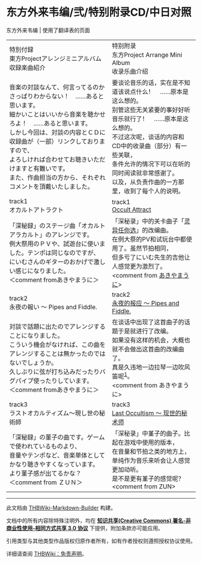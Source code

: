 # 东方外来韦编/弐/特别附录CD/中日对照

<!-- source html: G:\repos\THBWiki-Markdown-Builder\THBWikiMarkdown\Temp\main\0\0c\ns0%3A%E4%B8%9C%E6%96%B9%E5%A4%96%E6%9D%A5%E9%9F%A6%E7%BC%96%2F%E5%BC%90%2F%E7%89%B9%E5%88%AB%E9%99%84%E5%BD%95CD%2F%E4%B8%AD%E6%97%A5%E5%AF%B9%E7%85%A7.html -->

东方外来韦编 | 使用了翻译表的页面

  
  

  


<table><tbody><tr class="tt-content-header" id="=-1" data-pos="&#91;&quot;=&quot;,1&#93;"><td class="tt-jah" lang="ja"><div class="poem">特別付録<br>東方Projectアレンジミニアルバム<br>収録楽曲紹介</div></td><td class="tt-zhh" lang="zh"><div class="poem">特别附录<br>东方Project Arrange Mini Album<br>收录乐曲介绍</div></td></tr><tr class="tt-content" id="=-2" data-pos="&#91;&quot;=&quot;,2&#93;"><td class="tt-ja" lang="ja"><div class="poem">音楽の対談なんて、何言ってるのかさっぱりわからない！　……あると思います。<br>細かいことはいいから音楽を聴かせろよ！　……あると思います。<br>しかし今回は、対談の内容とＣＤに収録曲が（一部）リンクしておりますので、<br>よろしければ合わせてお聴きいただけますと有難いです。<br>また、作曲担当の方から、それぞれコメントを頂戴いたしました。</div></td><td class="tt-zh" lang="zh"><div class="poem">要谈论音乐的话，实在是不知道该说点什么！　……原本是这么想的。<br>别管这些无关紧要的事好好听音乐就行了！　……原本是这么想的。<br>不过这次呢，谈话的内容和CD中的收录曲（部分）有一些关联，<br>条件允许的情况下可以在听的同时阅读就非常感谢了。<br>以及，从负责作曲的一方那里，收到了每个人的说明。</div></td></tr><tr class="tt-content-header" id="=-3" data-pos="&#91;&quot;=&quot;,3&#93;"><td class="tt-jah" lang="ja"><div class="poem">track1<br>オカルトアトラクト　</div></td><td class="tt-zhh" lang="zh"><div class="poem">track1<br><a href="/Occult_Attract" class="mw-redirect" title="Occult Attract">Occult Attract</a></div></td></tr><tr class="tt-content" id="=-4" data-pos="&#91;&quot;=&quot;,4&#93;"><td class="tt-ja" lang="ja"><div class="poem">「深秘録」のステージ曲「オカルトアラカルト」のアレンジです。<br>例大祭用のＰＶや、試遊台に使いました。テンポは同じなのですが、<br>にいむさんのギターのおかげで激しい感じになりました。<br>＜comment fromあきやまうに＞</div></td><td class="tt-zh" lang="zh"><div class="poem">「深秘录」中的关卡曲子「<a href="./灵异任你选.md" title="灵异任你选">灵异任你选</a>」的改编曲。<br>在例大祭的PV和试玩台中都使用了。虽然节拍相同，<br>但多亏了にいむ先生的吉他让人感觉更为激烈了。<br>&lt;comment from <a href="./あきやまうに.md" title="あきやまうに">あきやまうに</a>&gt;</div></td></tr><tr class="tt-content-header" id="=-5" data-pos="&#91;&quot;=&quot;,5&#93;"><td class="tt-jah" lang="ja"><div class="poem">track2<br>永夜の報い ～ Pipes and Fiddle.</div></td><td class="tt-zhh" lang="zh"><div class="poem">track2<br><a href="/%E6%B0%B8%E5%A4%9C%E7%9A%84%E6%8A%A5%E5%BA%94_%EF%BD%9E_Pipes_and_Fiddle." class="mw-redirect" title="永夜的报应 ～ Pipes and Fiddle.">永夜的报应 ～ Pipes and Fiddle.</a></div></td></tr><tr class="tt-content" id="=-6" data-pos="&#91;&quot;=&quot;,6&#93;"><td class="tt-ja" lang="ja"><div class="poem">対談で話題に出たのでアレンジすることになりました。<br>こういう機会がなければ、この曲をアレンジすることは無かったのではないでしょうか。<br>久しぶりに弦が打ち込みだったりバグパイプ使ったりしています。<br>＜comment fromあきやまうに＞</div></td><td class="tt-zh" lang="zh"><div class="poem">在谈话中出现了这首曲子的话题于是就进行了改编。<br>如果没有这样的机会，大概也就不会做出这首曲的改编曲了。<br>真是久违地一边拉琴一边吹风笛呢<sup id="cite_ref-1" class="reference"><a href="#cite_note-1">1</a></sup>。<br>&lt;comment from あきやまうに&gt;</div></td></tr><tr class="tt-content-header" id="=-7" data-pos="&#91;&quot;=&quot;,7&#93;"><td class="tt-jah" lang="ja"><div class="poem">track3<br>ラストオカルティズム～現し世の秘術師</div></td><td class="tt-zhh" lang="zh"><div class="poem">track3<br><a href="./Last_Occultism_～_现世的秘术师.md" title="Last Occultism ～ 现世的秘术师">Last Occultism ～ 现世的秘术师</a></div></td></tr><tr class="tt-content" id="=-8" data-pos="&#91;&quot;=&quot;,8&#93;"><td class="tt-ja" lang="ja"><div class="poem">「深秘録」の菫子の曲です。ゲームで使われているものより、<br>音量やテンポなど、音楽単体としてかなり聴きやすくなっています。<br>より菫子感が出てるかな？<br>＜comment from ＺＵＮ＞</div></td><td class="tt-zh" lang="zh"><div class="poem">「深秘录」中堇子的曲子。比起在游戏中使用的版本，<br>在音量和节拍之类的地方上，单纯作为音乐来听会让人感觉更加动听。<br>是不是更有堇子的感觉呢？<br>&lt;comment from ZUN&gt;</div></td></tr></tbody></table>


[^cite_note-1]: 实际上是用电子合成音





---

此文档由 [THBWiki-Markdown-Builder](https://github.com/Delsin-Yu/THBWiki-Markdown-Builder) 构建。

文档中的所有内容除特殊注明外，均在 [**知识共享(Creative Commons) 署名-非商业性使用-相同方式共享 3.0 协议**](https://creativecommons.org/licenses/by-sa/3.0/deed.zh-hans) 下提供，附加条款亦可能应用。

引用类型与其他类型作品版权归原作者所有，如有作者授权则遵照授权协议使用。

详细请查阅 [THBWiki：免责声明](https://thbwiki.cc/THBWiki:%E5%85%8D%E8%B4%A3%E5%A3%B0%E6%98%8E)。

